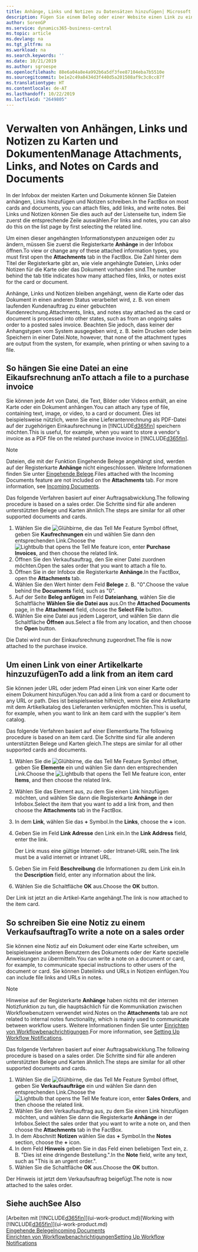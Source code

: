 ```yaml
---
title: Anhänge, Links und Notizen zu Datensätzen hinzufügen| Microsoft Docs
description: Fügen Sie einem Beleg oder einer Website einen Link zu einem bestimmten Datensatz hinzu, beispielsweise zu einer Debitorenkarte oder einem Beleg.
author: SorenGP
ms.service: dynamics365-business-central
ms.topic: article
ms.devlang: na
ms.tgt_pltfrm: na
ms.workload: na
ms.search.keywords: ''
ms.date: 10/21/2019
ms.author: sgroespe
ms.openlocfilehash: 88e6a04a8e4a992b6a5df3fee87104eba7b5510e
ms.sourcegitcommit: be1e2c49a8434d3f440d5a201508af9c3c8cc87f
ms.translationtype: HT
ms.contentlocale: de-AT
ms.lasthandoff: 10/22/2019
ms.locfileid: "2649805"
---
```

# <a name="manage-attachments-links-and-notes-on-cards-and-documents"></a><span data-ttu-id="b449d-103">Verwalten von Anhängen, Links und Notizen zu Karten und Dokumenten</span><span class="sxs-lookup"><span data-stu-id="b449d-103">Manage Attachments, Links, and Notes on Cards and Documents</span></span>

<span data-ttu-id="b449d-104">In der Infobox der meisten Karten und Dokumente können Sie Dateien anhängen, Links hinzufügen und Notizen schreiben.</span><span class="sxs-lookup"><span data-stu-id="b449d-104">In the FactBox on most cards and documents, you can attach files, add links, and write notes.</span></span> <span data-ttu-id="b449d-105">Bei Links und Notizen können Sie dies auch auf der Listenseite tun, indem Sie zuerst die entsprechende Zeile auswählen.</span><span class="sxs-lookup"><span data-stu-id="b449d-105">For links and notes, you can also do this on the list page by first selecting the related line.</span></span>

<span data-ttu-id="b449d-106">Um einen dieser angehängten Informationstypen anzuzeigen oder zu ändern, müssen Sie zuerst die Registerkarte **Anhänge** in der Infobox öffnen.</span><span class="sxs-lookup"><span data-stu-id="b449d-106">To view or change any of these attached information types, you must first open the **Attachments** tab in the FactBox.</span></span> <span data-ttu-id="b449d-107">Die Zahl hinter dem Titel der Registerkarte gibt an, wie viele angehängte Dateien, Links oder Notizen für die Karte oder das Dokument vorhanden sind.</span><span class="sxs-lookup"><span data-stu-id="b449d-107">The number behind the tab title indicates how many attached files, links, or notes exist for the card or document.</span></span>

<span data-ttu-id="b449d-108">Anhänge, Links und Notizen bleiben angehängt, wenn die Karte oder das Dokument in einen anderen Status verarbeitet wird, z. B. von einem laufenden Kundenauftrag zu einer gebuchten Kundenrechnung.</span><span class="sxs-lookup"><span data-stu-id="b449d-108">Attachments, links, and notes stay attached as the card or document is processed into other states, such as from an ongoing sales order to a posted sales invoice.</span></span> <span data-ttu-id="b449d-109">Beachten Sie jedoch, dass keiner der Anhangstypen vom System ausgegeben wird, z. B. beim Drucken oder beim Speichern in einer Datei.</span><span class="sxs-lookup"><span data-stu-id="b449d-109">Note, however, that none of the attachment types are output from the system, for example, when printing or when saving to a file.</span></span>

## <a name="to-attach-a-file-to-a-purchase-invoice"></a><span data-ttu-id="b449d-110">So hängen Sie eine Datei an eine Eikaufsrechnung an</span><span class="sxs-lookup"><span data-stu-id="b449d-110">To attach a file to a purchase invoice</span></span>
<span data-ttu-id="b449d-111">Sie können jede Art von Datei, die Text, Bilder oder Videos enthält, an eine Karte oder ein Dokument anhängen.</span><span class="sxs-lookup"><span data-stu-id="b449d-111">You can attach any type of file, containing text, image, or video, to a card or document.</span></span> <span data-ttu-id="b449d-112">Dies ist beispielsweise nützlich, wenn Sie eine Lieferantenrechnung als PDF-Datei auf der zugehörigen Einkaufsrechnung in [!INCLUDE[d365fin](includes/d365fin_md.md)] speichern möchten.</span><span class="sxs-lookup"><span data-stu-id="b449d-112">This is useful, for example, when you want to store a vendor's invoice as a PDF file on the related purchase invoice in [!INCLUDE[d365fin](includes/d365fin_md.md)].</span></span>

> [!NOTE]
> <span data-ttu-id="b449d-113">Dateien, die mit der Funktion Eingehende Belege angehängt sind, werden auf der Registerkarte **Anhänge** nicht eingeschlossen. Weitere Informationen finden Sie unter [Eingehende Belege](across-income-documents.md).</span><span class="sxs-lookup"><span data-stu-id="b449d-113">Files attached with the Incoming Documents feature are not included on the **Attachments** tab. For more information, see [Incoming Documents](across-income-documents.md).</span></span>

<span data-ttu-id="b449d-114">Das folgende Verfahren basiert auf einer Auftragsabwicklung.</span><span class="sxs-lookup"><span data-stu-id="b449d-114">The following procedure is based on a sales order.</span></span> <span data-ttu-id="b449d-115">Die Schritte sind für alle anderen unterstützten Belege und Karten ähnlich.</span><span class="sxs-lookup"><span data-stu-id="b449d-115">The steps are similar for all other supported documents and cards.</span></span>

1. <span data-ttu-id="b449d-116">Wählen Sie die ![Glühbirne, die das Tell Me Feature](media/ui-search/search_small.png "Tell Me-Funktion") Symbol öffnet, geben Sie **Kaufrechnungen** ein und wählen Sie dann den entsprechenden Link.</span><span class="sxs-lookup"><span data-stu-id="b449d-116">Choose the ![Lightbulb that opens the Tell Me feature](media/ui-search/search_small.png "Tell me what you want to do") icon, enter **Purchase Invoices**, and then choose the related link.</span></span>
2. <span data-ttu-id="b449d-117">Öffnen Sie den Verkaufsauftrag, den Sie einer Datei zuordnen möchten.</span><span class="sxs-lookup"><span data-stu-id="b449d-117">Open the sales order that you want to attach a file to.</span></span>
3. <span data-ttu-id="b449d-118">Öffnen Sie in der Infobox die Registerkarte **Anhänge**.</span><span class="sxs-lookup"><span data-stu-id="b449d-118">In the FactBox, open the **Attachments** tab.</span></span>
4. <span data-ttu-id="b449d-119">Wählen Sie den Wert hinter dem Feld **Belege** z. B. "0".</span><span class="sxs-lookup"><span data-stu-id="b449d-119">Choose the value behind the **Documents** field, such as "0".</span></span>
5. <span data-ttu-id="b449d-120">Auf der Seite **Beleg anfügen** im Feld **Dateianhang**, wählen Sie die Schaltfläche **Wählen Sie die Datei aus** aus.</span><span class="sxs-lookup"><span data-stu-id="b449d-120">On the **Attached Documents** page, in the **Attachment** field, choose the **Select File** button.</span></span>
5. <span data-ttu-id="b449d-121">Wählen Sie eine Datei aus jedem Lagerort, und wählen Sie dann die Schaltfläche **Öffnen** aus.</span><span class="sxs-lookup"><span data-stu-id="b449d-121">Select a file from any location, and then choose the **Open** button.</span></span>

<span data-ttu-id="b449d-122">Die Datei wird nun der Einkaufsrechnung zugeordnet.</span><span class="sxs-lookup"><span data-stu-id="b449d-122">The file is now attached to the purchase invoice.</span></span>

## <a name="to-add-a-link-from-an-item-card"></a><span data-ttu-id="b449d-123">Um einen Link von einer Artikelkarte hinzuzufügen</span><span class="sxs-lookup"><span data-stu-id="b449d-123">To add a link from an item card</span></span>
<span data-ttu-id="b449d-124">Sie können jeder URL oder jedem Pfad einen Link von einer Karte oder einem Dokument hinzufügen.</span><span class="sxs-lookup"><span data-stu-id="b449d-124">You can add a link from a card or document to any URL or path.</span></span> <span data-ttu-id="b449d-125">Dies ist beispielsweise hilfreich, wenn Sie eine Artikelkarte mit dem Artikelkatalog des Lieferanten verknüpfen möchten.</span><span class="sxs-lookup"><span data-stu-id="b449d-125">This is useful, for example, when you want to link an item card with the supplier's item catalog.</span></span>

<span data-ttu-id="b449d-126">Das folgende Verfahren basiert auf einer Elementkarte.</span><span class="sxs-lookup"><span data-stu-id="b449d-126">The following procedure is based on an item card.</span></span> <span data-ttu-id="b449d-127">Die Schritte sind für alle anderen unterstützten Belege und Karten gleich.</span><span class="sxs-lookup"><span data-stu-id="b449d-127">The steps are similar for all other supported cards and documents.</span></span>

1. <span data-ttu-id="b449d-128">Wählen Sie die ![Glühbirne, die das Tell Me Feature](media/ui-search/search_small.png "Tell Me-Funktion") Symbol öffnet, geben Sie **Elemente** ein und wählen Sie dann den entsprechenden Link.</span><span class="sxs-lookup"><span data-stu-id="b449d-128">Choose the ![Lightbulb that opens the Tell Me feature](media/ui-search/search_small.png "Tell me what you want to do") icon, enter **Items**, and then choose the related link.</span></span>
2. <span data-ttu-id="b449d-129">Wählen Sie das Element aus, zu dem Sie einen Link hinzufügen möchten, und wählen Sie dann die Registerkarte **Anhänge** in der Infobox.</span><span class="sxs-lookup"><span data-stu-id="b449d-129">Select the item that you want to add a link from, and then choose the **Attachments** tab in the FactBox.</span></span>
3. <span data-ttu-id="b449d-130">In dem **Link**, wählen Sie das **+** Symbol.</span><span class="sxs-lookup"><span data-stu-id="b449d-130">In the **Links**, choose the **+** icon.</span></span>
4. <span data-ttu-id="b449d-131">Geben Sie im Feld **Link Adresse** den Link ein.</span><span class="sxs-lookup"><span data-stu-id="b449d-131">In the **Link Address** field, enter the link.</span></span>

    <span data-ttu-id="b449d-132">Der Link muss eine gültige Internet- oder Intranet-URL sein.</span><span class="sxs-lookup"><span data-stu-id="b449d-132">The link must be a valid internet or intranet URL.</span></span>

5. <span data-ttu-id="b449d-133">Geben Sie im Feld **Beschreibung** die Informationen zu dem Link ein.</span><span class="sxs-lookup"><span data-stu-id="b449d-133">In the **Description** field, enter any information about the link.</span></span>  
6. <span data-ttu-id="b449d-134">Wählen Sie die Schaltfläche **OK** aus.</span><span class="sxs-lookup"><span data-stu-id="b449d-134">Choose the **OK** button.</span></span>

<span data-ttu-id="b449d-135">Der Link ist jetzt an die Artikel-Karte angehängt.</span><span class="sxs-lookup"><span data-stu-id="b449d-135">The link is now attached to the item card.</span></span>  

## <a name="to-write-a-note-on-a-sales-order"></a><span data-ttu-id="b449d-136">So schreiben Sie eine Notiz zu einem Verkaufsauftrag</span><span class="sxs-lookup"><span data-stu-id="b449d-136">To write a note on a sales order</span></span>
<span data-ttu-id="b449d-137">Sie können eine Notiz auf ein Dokument oder eine Karte schreiben, um beispielsweise anderen Benutzern des Dokuments oder der Karte spezielle Anweisungen zu übermitteln.</span><span class="sxs-lookup"><span data-stu-id="b449d-137">You can write a note on a document or card, for example, to communicate special instructions to other users of the document or card.</span></span> <span data-ttu-id="b449d-138">Sie können Dateilinks und URLs in Notizen einfügen.</span><span class="sxs-lookup"><span data-stu-id="b449d-138">You can include file links and URLs in notes.</span></span>

> [!NOTE]
> <span data-ttu-id="b449d-139">Hinweise auf der Registerkarte **Anhänge** haben nichts mit der internen Notizfunktion zu tun, die hauptsächlich für die Kommunikation zwischen Workflowbenutzern verwendet wird.</span><span class="sxs-lookup"><span data-stu-id="b449d-139">Notes on the **Attachments** tab are not related to internal notes functionality, which is mainly used to communicate between workflow users.</span></span> <span data-ttu-id="b449d-140">Weitere Informationen finden Sie unter  [Einrichten von Workflowbenachrichtigungen](across-setting-up-workflow-notifications.md).</span><span class="sxs-lookup"><span data-stu-id="b449d-140">For more information, see [Setting Up Workflow Notifications](across-setting-up-workflow-notifications.md).</span></span>

<span data-ttu-id="b449d-141">Das folgende Verfahren basiert auf einer Auftragsabwicklung.</span><span class="sxs-lookup"><span data-stu-id="b449d-141">The following procedure is based on a sales order.</span></span> <span data-ttu-id="b449d-142">Die Schritte sind für alle anderen unterstützten Belege und Karten ähnlich.</span><span class="sxs-lookup"><span data-stu-id="b449d-142">The steps are similar for all other supported documents and cards.</span></span>

1. <span data-ttu-id="b449d-143">Wählen Sie die ![Glühbirne, die das Tell Me Feature](media/ui-search/search_small.png "Tell Me-Funktion") Symbol öffnet, geben Sie **Verkaufsaufträge** ein und wählen Sie dann den entsprechenden Link.</span><span class="sxs-lookup"><span data-stu-id="b449d-143">Choose the ![Lightbulb that opens the Tell Me feature](media/ui-search/search_small.png "Tell me what you want to do") icon, enter **Sales Orders**, and then choose the related link.</span></span>
2. <span data-ttu-id="b449d-144">Wählen Sie den Verkaufsauftrag aus, zu dem Sie einen Link hinzufügen möchten, und wählen Sie dann die Registerkarte **Anhänge** in der Infobox.</span><span class="sxs-lookup"><span data-stu-id="b449d-144">Select the sales order that you want to write a note on, and then choose the **Attachments** tab in the FactBox.</span></span>
3. <span data-ttu-id="b449d-145">In dem Abschnitt **Notizen** wählen Sie das **+** Symbol.</span><span class="sxs-lookup"><span data-stu-id="b449d-145">In the **Notes** section, choose the **+** icon.</span></span>
4. <span data-ttu-id="b449d-146">In dem Feld **Hinweis** geben Sie in das Feld einen beliebigen Text ein, z. B. "Dies ist eine dringende Bestellung.".</span><span class="sxs-lookup"><span data-stu-id="b449d-146">In the **Note** field, write any text, such as "This is an urgent order.".</span></span>
5. <span data-ttu-id="b449d-147">Wählen Sie die Schaltfläche **OK** aus.</span><span class="sxs-lookup"><span data-stu-id="b449d-147">Choose the **OK** button.</span></span>

<span data-ttu-id="b449d-148">Der Hinweis ist jetzt dem Verkaufsauftrag beigefügt.</span><span class="sxs-lookup"><span data-stu-id="b449d-148">The note is now attached to the sales order.</span></span>

## <a name="see-also"></a><span data-ttu-id="b449d-149">Siehe auch</span><span class="sxs-lookup"><span data-stu-id="b449d-149">See Also</span></span>  
<span data-ttu-id="b449d-150">[Arbeiten mit [!INCLUDE[d365fin](includes/d365fin_md.md)]](ui-work-product.md)</span><span class="sxs-lookup"><span data-stu-id="b449d-150">[Working with [!INCLUDE[d365fin](includes/d365fin_md.md)]](ui-work-product.md)</span></span>  
[<span data-ttu-id="b449d-151">Eingehende Belege</span><span class="sxs-lookup"><span data-stu-id="b449d-151">Incoming Documents</span></span>](across-income-documents.md)  
[<span data-ttu-id="b449d-152">Einrichten von Workflowbenachrichtigungen</span><span class="sxs-lookup"><span data-stu-id="b449d-152">Setting Up Workflow Notifications</span></span>](across-setting-up-workflow-notifications.md)  
